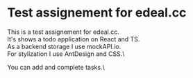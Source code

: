 # Test assignement for edeal.cc

This is a test assignement for edeal.cc.\
It's shows a todo application on React and TS.\
As a backend storage I use mockAPI.io. \
For stylization I use AntDesign and CSS.\

You can add and complete tasks.\
